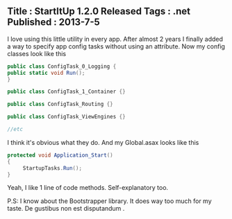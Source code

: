 Title : StartItUp 1.2.0 Released
Tags : .net
Published : 2013-7-5
---

I love using this little utility in every app. After almost 2 years I finally added a way to specify app config tasks without using an attribute. Now my config classes look like this

  

```csharp
public class ConfigTask_0_Logging {
public static void Run();
}

public class ConfigTask_1_Container {}

public class ConfigTask_Routing {}

public class ConfigTask_ViewEngines {} 

//etc

```
  I think it's obvious what they do. And my Global.asax looks like this

  

```csharp
protected void Application_Start()
{
     StartupTasks.Run();                      
}

```
  Yeah, I like 1 line of code methods. Self-explanatory too.

 P.S: I know about the Bootstrapper library. It does way too much for my taste. De gustibus non est disputandum .